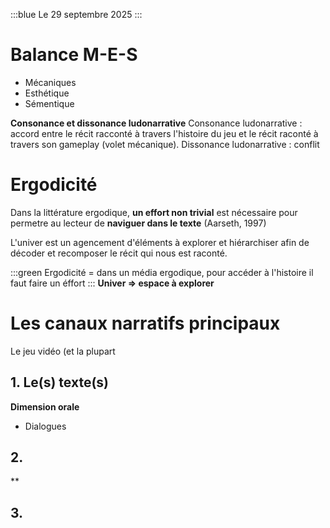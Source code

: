 :::blue Le 29 septembre 2025
:::

# Balance M-E-S
- Mécaniques
- Esthétique
- Sémentique

**Consonance et dissonance ludonarrative**
Consonance ludonarrative : accord entre le récit racconté à travers l'histoire du jeu et le récit raconté à travers son gameplay (volet mécanique).
Dissonance ludonarrative : conflit

# Ergodicité
Dans la littérature ergodique, **un effort non trivial** est nécessaire pour permetre au lecteur de **naviguer dans le texte** (Aarseth, 1997)

L'univer est un agencement d'éléments à explorer et hiérarchiser afin de décoder et recomposer le récit qui nous est raconté.

:::green Ergodicité = dans un média ergodique, pour accéder à l'histoire il faut faire un éffort 
:::
**Univer => espace à explorer**

# Les canaux narratifs principaux
Le jeu vidéo (et la plupart

## 1. Le(s) texte(s)
**Dimension orale**
- Dialogues

## 2. 
**

## 3.

